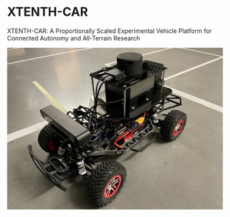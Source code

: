 # XTENTH-CAR
XTENTH-CAR: A Proportionally Scaled Experimental Vehicle Platform for Connected Autonomy and All-Terrain Research

![This is an image](https://github.com/Shathushan-Sivashangaran/XTENTH-CAR/blob/main/XTENTH-CAR_assembled.JPG)
